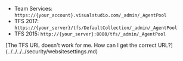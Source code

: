 <ul>
<li>Team Services: <code>https:&#x2F;&#x2F;{your_account}.visualstudio.com/_admin/_AgentPool</code></li>

<li>TFS 2017: <code>https:&#x2F;&#x2F;{your_server}/tfs/DefaultCollection/_admin/_AgentPool</code></li>

<li>TFS 2015: <code>http:&#x2F;&#x2F;{your_server}:8080/tfs/_admin/_AgentPool</code></li>
</ul>

<p>[The TFS URL doesn't work for me. How can I get the correct URL?](../../../../security/websitesettings.md)</p>


